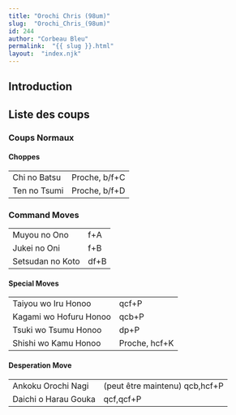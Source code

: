```yaml
---
title: "Orochi Chris (98um)"
slug:  "Orochi_Chris_(98um)"
id: 244
author: "Corbeau Bleu"
permalink:  "{{ slug }}.html"
layout:  "index.njk"
---
```


## Introduction

## Liste des coups

### Coups Normaux

#### Choppes

|              |               |
|--------------|---------------|
| Chi no Batsu | Proche, b/f+C |
| Ten no Tsumi | Proche, b/f+D |

### Command Moves

|                  |      |
|------------------|------|
| Muyou no Ono     | f+A  |
| Jukei no Oni     | f+B  |
| Setsudan no Koto | df+B |

#### Special Moves

|                        |               |
|------------------------|---------------|
| Taiyou wo Iru Honoo    | qcf+P         |
| Kagami wo Hofuru Honoo | qcb+P         |
| Tsuki wo Tsumu Honoo   | dp+P          |
| Shishi wo Kamu Honoo   | Proche, hcf+K |

#### Desperation Move

|                      |                                |
|----------------------|--------------------------------|
| Ankoku Orochi Nagi   | (peut être maintenu) qcb,hcf+P |
| Daichi o Harau Gouka | qcf,qcf+P                      |
